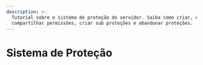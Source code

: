 ```yaml
---
description: >-
  Tutorial sobre o sistema de proteção do servidor. Saiba como criar, expandir,
  compartilhar permissões, criar sub proteções e abandonar proteções.
---
```


# Sistema de Proteção

